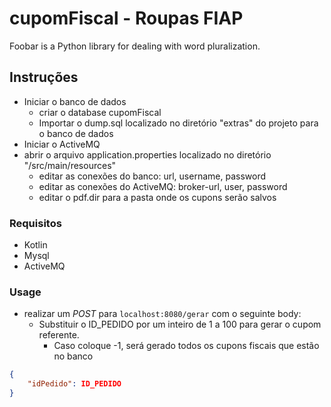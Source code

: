 # cupomFiscal - Roupas FIAP

Foobar is a Python library for dealing with word pluralization.

## Instruções


* Iniciar o banco de dados
  * criar o database cupomFiscal
  * Importar o dump.sql localizado no diretório "extras" do projeto para o banco de dados
* Iniciar o ActiveMQ
* abrir o arquivo application.properties localizado no diretório "/src/main/resources"
  * editar as conexões do banco: url, username, password
  * editar as conexões do ActiveMQ: broker-url, user, password
  * editar o pdf.dir para a pasta onde os cupons serão salvos


### Requisitos
* Kotlin
* Mysql
* ActiveMQ

### Usage
* realizar um *POST* para ```localhost:8080/gerar``` com o seguinte body:
  * Substituir o ID_PEDIDO por um inteiro de 1 a 100 para gerar o cupom referente.
    * Caso coloque -1, será gerado todos os cupons fiscais que estão no banco
```json
{
    "idPedido": ID_PEDIDO
}
```
